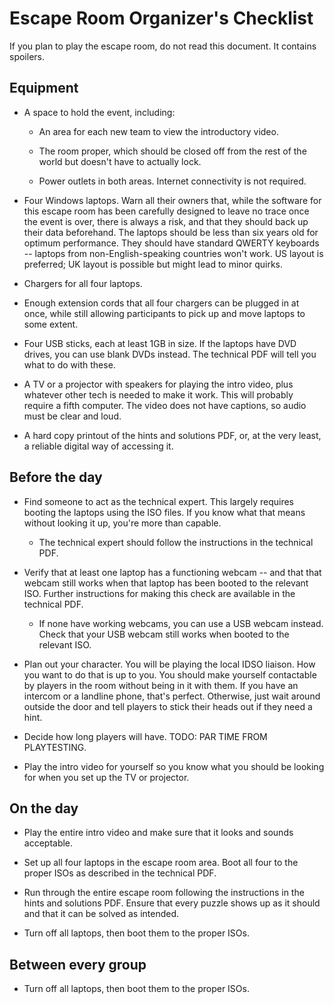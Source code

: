 # Escape Room Organizer's Checklist

If you plan to play the escape room, do not read this document. It contains spoilers.

## Equipment

* A space to hold the event, including:
  
  * An area for each new team to view the introductory video.
  
  * The room proper, which should be closed off from the rest of the world but doesn't have to actually lock.
  
  * Power outlets in both areas. Internet connectivity is not required.

* Four Windows laptops. Warn all their owners that, while the software for this escape room has been carefully designed to leave no trace once the event is over, there is always a risk, and that they should back up their data beforehand. The laptops should be less than six years old for optimum performance. They should have standard QWERTY keyboards -- laptops from non-English-speaking countries won't work. US layout is preferred; UK layout is possible but might lead to minor quirks.

* Chargers for all four laptops.

* Enough extension cords that all four chargers can be plugged in at once, while still allowing participants to pick up and move laptops to some extent.

* Four USB sticks, each at least 1GB in size. If the laptops have DVD drives, you can use blank DVDs instead. The technical PDF will tell you what to do with these.

* A TV or a projector with speakers for playing the intro video, plus whatever other tech is needed to make it work. This will probably require a fifth computer. The video does not have captions, so audio must be clear and loud.

* A hard copy printout of the hints and solutions PDF, or, at the very least, a reliable digital way of accessing it.

## Before the day

* Find someone to act as the technical expert. This largely requires booting the laptops using the ISO files. If you know what that means without looking it up, you're more than capable.
  
  * The technical expert should follow the instructions in the technical PDF.

* Verify that at least one laptop has a functioning webcam -- and that that webcam still works when that laptop has been booted to the relevant ISO. Further instructions for making this check are available in the technical PDF.
  
  * If none have working webcams, you can use a USB webcam instead. Check that your USB webcam still works when booted to the relevant ISO.

* Plan out your character. You will be playing the local IDSO liaison. How you want to do that is up to you. You should make yourself contactable by players in the room without being in it with them. If you have an intercom or a landline phone, that's perfect. Otherwise, just wait around outside the door and tell players to stick their heads out if they need a hint.

* Decide how long players will have. TODO: PAR TIME FROM PLAYTESTING.

* Play the intro video for yourself so you know what you should be looking for when you set up the TV or projector.

## On the day

* Play the entire intro video and make sure that it looks and sounds acceptable.

* Set up all four laptops in the escape room area. Boot all four to the proper ISOs as described in the technical PDF.

* Run through the entire escape room following the instructions in the hints and solutions PDF. Ensure that every puzzle shows up as it should and that it can be solved as intended.

* Turn off all laptops, then boot them to the proper ISOs.

## Between every group

* Turn off all laptops, then boot them to the proper ISOs.